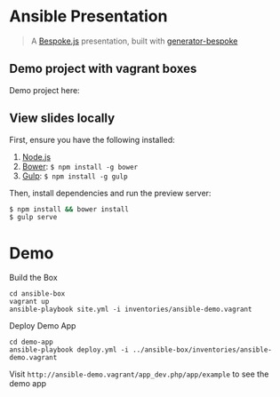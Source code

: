 # Ansible Presentation
> A [Bespoke.js](http://markdalgleish.com/projects/bespoke.js) presentation, built with [generator-bespoke](https://github.com/markdalgleish/generator-bespoke)

## Demo project with vagrant boxes

Demo project here: 

## View slides locally

First, ensure you have the following installed:

1. [Node.js](http://nodejs.org)
2. [Bower](http://bower.io): `$ npm install -g bower`
3. [Gulp](http://gulpjs.com): `$ npm install -g gulp`

Then, install dependencies and run the preview server:

```bash
$ npm install && bower install
$ gulp serve
```


# Demo

Build the Box

```
cd ansible-box
vagrant up
ansible-playbook site.yml -i inventories/ansible-demo.vagrant
```

Deploy Demo App

```
cd demo-app
ansible-playbook deploy.yml -i ../ansible-box/inventories/ansible-demo.vagrant
```

Visit `http://ansible-demo.vagrant/app_dev.php/app/example` to see the demo app